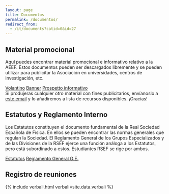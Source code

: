 ```yaml
---
layout: page
title: Documentos
permalink: /documentos/
redirect_from:
  - /it/documents?catid=0&id=27
---
```


## Material promocional

Aquí puedes encontrar material promocional e informativo relativo a la AEEF. Estos documentos pueden ser descargados libremente y se pueden utilizar para publicitar la Asociación en universidades, centros de investigación, etc.

<div class="collection">
  <a href="https://ae-ef.github.io" class="collection-item">Volantino</a>
  <a href="https://ae-ef.github.io" class="collection-item">Banner</a>
  <a href="https://ae-ef.github.io" class="collection-item">Prospetto informativo</a>
</div>
Si produjeras cualquier otro material con fines publicitarios, envíanoslo a <a href="mailto:esecutivo&#64;&#97;&#105;&#45;&#115;&#102;&#46;&#105;&#116;">este email</a> y lo añadiremos a lista de recursos disponibles. ¡Gracias!


## Estatutos y Reglamento Interno

Los Estatutos constituyen el documento fundamental de la Real Sociedad Española de Física. En ellos se pueden encontrar las normas generales que regulan la Sociedad. El Reglamento General de los Grupos Especializados y de las Divisiones de la RSEF ejerce una función análoga a los Estatutos, pero está subordinado a estos. Estudiantes RSEF se rige por ambos.

<div class="collection">
  <a href="http://rsef.es/images/Fisica/2018ESTATUTOSRSEF_JGO4-V-2018.pdf">Estatutos</a>
  <a href="http://rsef.es/images/Fisica/ReglamentoGralGEsDiv.pdf">Reglamento General G.E.</a>

<!--  <a href="https://drive.google.com/open?id=0ByP8eMO0MEyVbTlYaFZRdUNXaHc" class="collection-item">Acta Fundacional</a> -->
</div>

## Registro de reuniones

{% include verbali.html verbali=site.data.verbali %}

